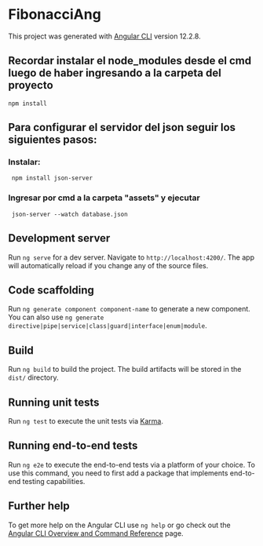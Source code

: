 # FibonacciAng
This project was generated with [Angular CLI](https://github.com/angular/angular-cli) version 12.2.8.


## Recordar instalar el node_modules desde el cmd luego de haber ingresando a la carpeta del proyecto
    npm install


## Para configurar el servidor del json seguir los siguientes pasos: 
  
  ### Instalar:
     npm install json-server
  ### Ingresar por cmd a la carpeta "assets" y ejecutar
     json-server --watch database.json 


## Development server

Run `ng serve` for a dev server. Navigate to `http://localhost:4200/`. The app will automatically reload if you change any of the source files.

## Code scaffolding

Run `ng generate component component-name` to generate a new component. You can also use `ng generate directive|pipe|service|class|guard|interface|enum|module`.

## Build

Run `ng build` to build the project. The build artifacts will be stored in the `dist/` directory.

## Running unit tests

Run `ng test` to execute the unit tests via [Karma](https://karma-runner.github.io).

## Running end-to-end tests

Run `ng e2e` to execute the end-to-end tests via a platform of your choice. To use this command, you need to first add a package that implements end-to-end testing capabilities.

## Further help

To get more help on the Angular CLI use `ng help` or go check out the [Angular CLI Overview and Command Reference](https://angular.io/cli) page.

